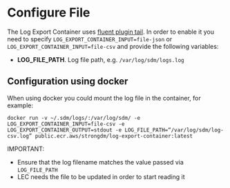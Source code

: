 # Configure File

The Log Export Container uses [fluent plugin tail](https://docs.fluentd.org/input/tail).
In order to enable it you need to specify `LOG_EXPORT_CONTAINER_INPUT=file-json` or `LOG_EXPORT_CONTAINER_INPUT=file-csv` and provide the following variables:

- **LOG_FILE_PATH**. Log file path, e.g. `/var/log/sdm/logs.log`


## Configuration using docker

When using docker you could mount the log file in the container, for example:
```
docker run -v ~/.sdm/logs/:/var/log/sdm/ -e LOG_EXPORT_CONTAINER_INPUT=file-csv -e LOG_EXPORT_CONTAINER_OUTPUT=stdout -e LOG_FILE_PATH=“/var/log/sdm/log-csv.log” public.ecr.aws/strongdm/log-export-container:latest
```

IMPORTANT: 
* Ensure that the log filename matches the value passed via `LOG_FILE_PATH`
* LEC needs the file to be updated in order to start reading it
